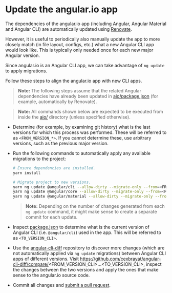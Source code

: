 # Update the angular.io app

The dependencies of the angular.io app (including Angular, Angular Material and Angular CLI) are automatically updated using [Renovate](https://renovatebot.com/).

However, it is useful to periodically also manually update the app to more closely match (in file layout, configs, etc.) what a new Angular CLI app would look like.
This is typically only needed once for each new major Angular version.

Since angular.io is an Angular CLI app, we can take advantage of `ng update` to apply migrations.

Follow these steps to align the angular.io app with new CLI apps.

> **Note:**
> The following steps assume that the related Angular dependencies have already been updated in [aio/package.json](./package.json) (for example, automatically by Renovate).

> **Note:**
> All commands shown below are expected to be executed from inside the [aio/](./) directory (unless specified otherwise).

- Determine (for example, by examining git history) what is the last versions for which this process was performed.
  These will be referred to as `<FROM_VERSION_*>`.
  If you cannot determine these, use arbitrary versions, such as the previous major version.

- Run the following commands to automatically apply any available migrations to the project:
  ```sh
  # Ensure dependencies are installed.
  yarn install

  # Migrate project to new versions.
  yarn ng update @angular/cli --allow-dirty --migrate-only --from=<FROM_VERSION_CLI>
  yarn ng update @angular/core --allow-dirty --migrate-only --from=<FROM_VERSION_ANGULAR>
  yarn ng update @angular/material --allow-dirty --migrate-only --from=<FROM_VERSION_MATERIAL>
  ```

  > **Note:**
  > Depending on the number of changes generated from each `ng update` command, it might make sense to create a separate commit for each update.

- Inspect [package.json](./package.json) to determine what is the current version of Angular CLI (i.e. `@angular/cli`) used in the app.
  This will be referred to as `<TO_VERSION_CLI>`.

- Use the [angular-cli-diff](https://github.com/cexbrayat/angular-cli-diff) repository to discover more changes (which are not automatically applied via `ng update` migrations) between Angular CLI apps of different versions.
  Visit https://github.com/cexbrayat/angular-cli-diff/compare/<FROM_VERSION_CLI>...<TO_VERSION_CLI>, inspect the changes between the two versions and apply the ones that make sense to the angular.io source code.

- Commit all changes and [submit a pull request](../CONTRIBUTING.md#submit-pr).
